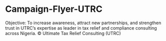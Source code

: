 # Campaign-Flyer-UTRC
Objective: To increase awareness, attract new partnerships, and strengthen trust in UTRC’s expertise as leader in tax relief and compliance consulting across Nigeria.  © Ultimate Tax Relief Consulting (UTRC)
